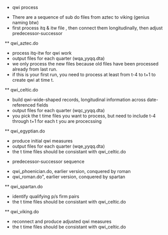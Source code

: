 * qwi process

- There are a sequence of sub do files from aztec to viking (genius naming btw) 
- first process itq & itw file , then connect them longitudinally, then adjust predecessor-successor

** qwi_aztec.do

- process itq-itw for qwi work
- output files for each quarter (wqa_yyqq.dta)
- we only process the new files because old files have been processed already from last run. 
- if this is your first run, you need to process at least from t-4 to t+1 to create qwi at time t.

** qwi_celtic.do

- build qwi-wide-shaped records, longitudinal information across date-referenced fields
- output files for each quarter (wqc_yyqq.dta)
- you pick the t time files you want to process, but need to include t-4 through t+1 for each t you are procecssing

** qwi_egyptian.do

- produce initial qwi measures
- output files for each quarter (wqe_yyqq.dta)
- the t time files should be consistant with qwi_celtic.do

* predecessor-successor sequence

- qwi_phoenician.do, earlier version, conquered by roman
- qwi_roman.do", earlier version, conquered by spartan

** qwi_spartan.do

- identify qualifying p/s firm pairs
- the t time files should be consistant with qwi_celtic.do

** qwi_viking.do

- reconnect and produce adjusted qwi measures
- the t time files should be consistant with qwi_celtic.do


